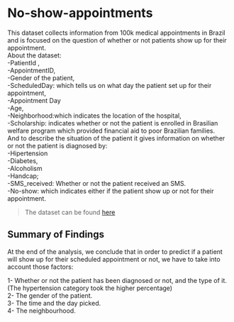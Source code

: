 # No-show-appointments

This dataset collects information from 100k medical appointments in Brazil and is focused on the question of whether or not patients show up for their appointment.<br>
About the dataset:<br>
-PatientId ,<br>
-AppointmentID,<br>
-Gender of the patient,<br>
-ScheduledDay: which tells us on what day the patient set up for their appointment,<br>
-Appointment Day <br>
-Age, <br>
-Neighborhood:which indicates the location of the hospital,<br>
-Scholarship: indicates whether or not the patient is enrolled in Brasilian welfare program which provided financial aid to poor Brazilian families.<br>
And to describe the situation of the patient it gives information on whether or not the patient is diagnosed by: <br>
-Hipertension <br>
-Diabetes, <br>
-Alcoholism <br>
-Handcap; <br>
-SMS_received: Whether or not the patient received an SMS.<br>
-No-show: which indicates either if the patient show up or not for their appointment.<br>

>The dataset can be found [here](https://www.kaggle.com/datasets/joniarroba/noshowappointments) <br>

## Summary of Findings

At the end of the analysis, we conclude that in order to predict if a patient will show up for their scheduled appointment or not, we have to take into account 
those factors: <br>

1- Whether or not the patient has been diagnosed or not, and the type of it. (The hypertension category took the higher percentage)<br>
2- The gender of the patient.<br>
3- The time and the day picked.<br>
4- The neighbourhood. <br>
